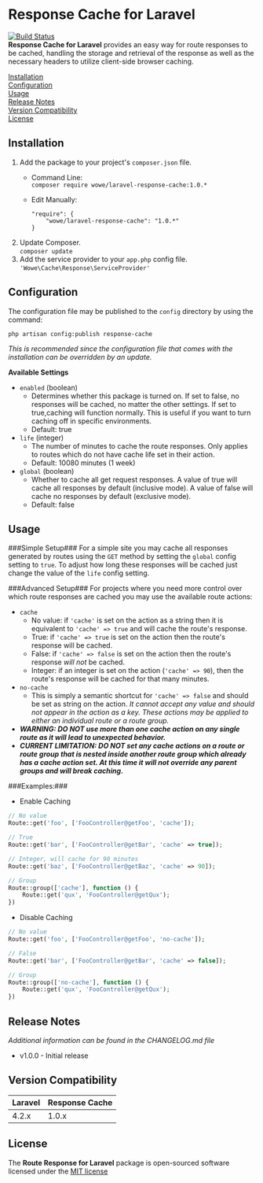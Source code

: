 Response Cache for Laravel
==========================
[![Build Status](https://travis-ci.org/willrowe/laravel-response-cache.svg)](https://travis-ci.org/willrowe/laravel-response-cache)  
**Response Cache for Laravel** provides an easy way for route responses to be cached, handling the storage and retrieval of the response as well as the necessary headers to utilize client-side browser caching.

[Installation](#installation)  
[Configuration](#configuration)  
[Usage](#usage)  
[Release Notes](#release-notes)  
[Version Compatibility](#version-compatibility)  
[License](#license)  

Installation
------------
1. Add the package to your project's `composer.json` file.  
    - Command Line:  
        `composer require wowe/laravel-response-cache:1.0.*`
    - Edit Manually:

        ```
        "require": {
            "wowe/laravel-response-cache": "1.0.*"
        }
        ```
2. Update Composer.  
    `composer update`
3. Add the service provider to your `app.php` config file.  
    `'Wowe\Cache\Response\ServiceProvider'`

Configuration
-------------
The configuration file may be published to the `config` directory by using the command:

`php artisan config:publish response-cache`

*This is recommended since the configuration file that comes with the installation can be overridden by an update.*

**Available Settings**
- `enabled` (boolean)
    + Determines whether this package is turned on. If set to false, no responses will be cached, no matter the other settings. If set to true,caching will function normally. This is useful if you want to turn caching off in specific environments.
    + Default: true
- `life` (integer)
    + The number of minutes to cache the route responses. Only applies to routes which do not have cache life set in their action.
    + Default: 10080 minutes (1 week)
- `global` (boolean)
    + Whether to cache all get request responses. A value of true will cache all responses by default (inclusive mode). A value of false will cache no responses by default (exclusive mode).
    + Default: false

Usage
-----
###Simple Setup###
For a simple site you may cache all responses generated by routes using the `GET` method by setting the `global` config setting to `true`. To adjust how long these responses will be cached just change the value of the `life` config setting.

###Advanced Setup###
For projects where you need more control over which route responses are cached you may use the available route actions:
- `cache`
    + No value: if `'cache'` is set on the action as a string then it is equivalent to `'cache' => true` and will cache the route's response.
    + True: if `'cache' => true` is set on the action then the route's response will be cached.
    + False: if `'cache' => false` is set on the action then the route's response *will not* be cached.
    + Integer: if an integer is set on the action (`'cache' => 90`), then the route's response will be cached for that many minutes.
- `no-cache`
    + This is simply a semantic shortcut for `'cache' => false` and should be set as string on the action. *It cannot accept any value and should not appear in the action as a key.*
*These actions may be applied to either an individual route or a route group.*
- __*WARNING: DO NOT use more than one cache action on any single route as it will lead to unexpected behavior.*__
- __*CURRENT LIMITATION: DO NOT set any cache actions on a route or route group that is nested inside another route group which already has a cache action set. At this time it will not override any parent groups and will break caching.*__

###Examples:###
- Enable Caching
```php
// No value
Route::get('foo', ['FooController@getFoo', 'cache']);

// True
Route::get('bar', ['FooController@getBar', 'cache' => true]);

// Integer, will cache for 90 minutes
Route::get('baz', ['FooController@getBaz', 'cache' => 90]);

// Group
Route::group(['cache'], function () {
    Route::get('qux', 'FooController@getQux');
})
```
- Disable Caching
```php
// No value
Route::get('foo', ['FooController@getFoo', 'no-cache']);

// False
Route::get('bar', ['FooController@getBar', 'cache' => false]);

// Group
Route::group(['no-cache'], function () {
    Route::get('qux', 'FooController@getQux');
})
```

Release Notes
-------------
*Additional information can be found in the CHANGELOG.md file*
- v1.0.0 - Initial release

Version Compatibility
---------------------
Laravel | Response Cache
--------|---------------
4.2.x   | 1.0.x

License
-------
The **Route Response for Laravel** package is open-sourced software licensed under the [MIT license](http://opensource.org/licenses/MIT)